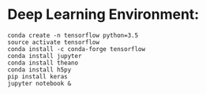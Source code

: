 # Deep Learning Environment:
```
conda create -n tensorflow python=3.5
source activate tensorflow
conda install -c conda-forge tensorflow
conda install jupyter
conda install theano
conda install h5py
pip install keras
jupyter notebook &
```
